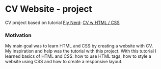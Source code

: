 # CV Website - project

CV project based on tutorial [Fly Nerd](https://www.flynerd.pl/): [CV w HTML / CSS](https://www.flynerd.pl/2018/07/stworz-cv-w-html-i-css-krok-po-kroku.html)

### Motivation

My main goal was to learn HTML and CSS by creating a website with CV. My inspiration and help was the tutorial with this project. With this tutorial I learned basics of HTML and CSS: how to use HTML tags, how to style a website using CSS and how to create a responsive layout.

